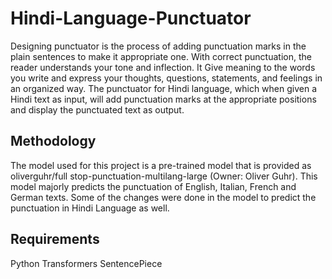 # Hindi-Language-Punctuator
Designing punctuator is the process of adding punctuation marks in the plain sentences to make it appropriate one. With correct punctuation, the reader understands your tone and inflection. It Give meaning to the words you write and express your thoughts, questions, statements, and feelings in an organized way. The punctuator for Hindi language, which when given a Hindi text as input, will add punctuation marks at the appropriate positions and display the punctuated text as output. 

## Methodology
The model used for this project is a pre-trained model that is provided as  oliverguhr/full stop-punctuation-multilang-large (Owner: Oliver Guhr).
This model majorly predicts the punctuation of English, Italian, French and German texts. Some of the changes were done in the model to predict the punctuation in Hindi Language as well.

## Requirements
Python
Transformers
SentencePiece
